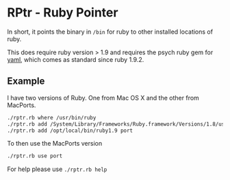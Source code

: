 # RPtr - Ruby Pointer

In short, it points the binary in `/bin` for ruby to other installed locations of ruby.

This does require ruby version > 1.9 and requires the psych ruby gem for [yaml][yaml],
which comes as standard since ruby 1.9.2.

## Example
I have two versions of Ruby.
One from Mac OS X and the other from MacPorts.

```sh
./rptr.rb where /usr/bin/ruby
./rptr.rb add /System/Library/Frameworks/Ruby.framework/Versions/1.8/usr/bin/ruby system
./rptr.rb add /opt/local/bin/ruby1.9 port
```

To then use the MacPorts version
```sh
./rptr.rb use port
```

For  help please use
`./rptr.rb help`

[yaml]: http://www.opinionatedprogrammer.com/2011/04/parsing-yaml-1-1-with-ruby/ (Why am I using Psych instead of yaml)